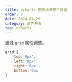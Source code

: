 ```yaml
---
title: echarts 图表占满整个容器
order: 7
date: 2024-04-29
category: 软件开发
tag: echarts
---
```


通过 `grid` 属性调整。

```javascript
grid:{
    top:'0px',
    left:'0px',
    right:'0px',
    bottom:'0px
}
```
